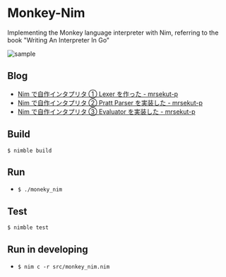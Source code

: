 # Monkey-Nim

Implementing the Monkey language interpreter with Nim, referring to the book "Writing An Interpreter In Go"

![sample](https://github.com/mrsekut/monkey-nim/blob/master/img/interp.gif)

## Blog

- [Nim で自作インタプリタ ① Lexer を作った - mrsekut-p](https://scrapbox.io/mrsekut-p/Nim%E3%81%A7%E8%87%AA%E4%BD%9C%E3%82%A4%E3%83%B3%E3%82%BF%E3%83%97%E3%83%AA%E3%82%BF%E2%91%A0_Lexer%E3%82%92%E4%BD%9C%E3%81%A3%E3%81%9F)
- [Nim で自作インタプリタ ② Pratt Parser を実装した - mrsekut-p](https://scrapbox.io/mrsekut-p/Nim%E3%81%A7%E8%87%AA%E4%BD%9C%E3%82%A4%E3%83%B3%E3%82%BF%E3%83%97%E3%83%AA%E3%82%BF%E2%91%A1_Pratt_Parser%E3%82%92%E5%AE%9F%E8%A3%85%E3%81%97%E3%81%9F)
- [Nim で自作インタプリタ ③ Evaluator を実装した - mrsekut-p](https://scrapbox.io/mrsekut-p/Nim%E3%81%A7%E8%87%AA%E4%BD%9C%E3%82%A4%E3%83%B3%E3%82%BF%E3%83%97%E3%83%AA%E3%82%BF%E2%91%A2_Evaluator%E3%82%92%E5%AE%9F%E8%A3%85%E3%81%97%E3%81%9F)

## Build

`$ nimble build`

## Run

- `$ ./moneky_nim`

## Test

`$ nimble test`

## Run in developing

- `$ nim c -r src/monkey_nim.nim`
